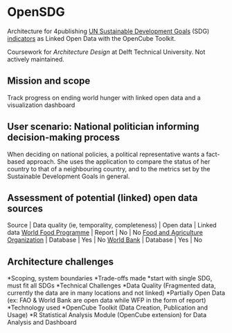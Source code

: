 # OpenSDG
Architecture for 4publishing [UN Sustainable Development Goals](http://www.un.org/sustainabledevelopment/sustainable-development-goals/) (SDG) [indicators](http://unstats.un.org/sdgs/indicators/database/) as Linked Open Data with the OpenCube Toolkit.

Coursework for *Architecture Design* at Delft Technical University. Not actively maintained.

## Mission and scope
Track progress on ending world hunger with linked open data and a visualization dashboard

## User scenario: National politician informing decision-making process
When deciding on national policies, a political representative wants a fact-based approach. She uses the application to compare the status of her country to that of a neighbouring country, and to the metrics set by the Sustainable Development Goals in general.

## Assessment of potential (linked) open data sources
Source | Data quality (ie, temporality, completeness) | Open data | Linked data
[World Food Programme](http://vam.wfp.org/sites/mvam_monitoring/) | Report | No | No
[Food and Agriculture Organization](http://faostat3.fao.org/download/D/FS/E) | Database | Yes | No
[World Bank](http://www.worldbank.org/) | Database | Yes | No


## Architecture challenges
*Scoping, system boundaries
*Trade-offs made
 *start with single SDG, must fit all SDGs
*Technical Challenges
 *Data Quality (Fragmented data, currently the data are in many locations and not linked)
 *Partially Open Data (ex: FAO & World Bank are open data while WFP in the form of report)
*Technology used
 *OpenCube Toolkit (Data Creation, Publication and Usage)
 *R Statistical Analysis Module (OpenCube extension) for Data Analysis and Dashboard


